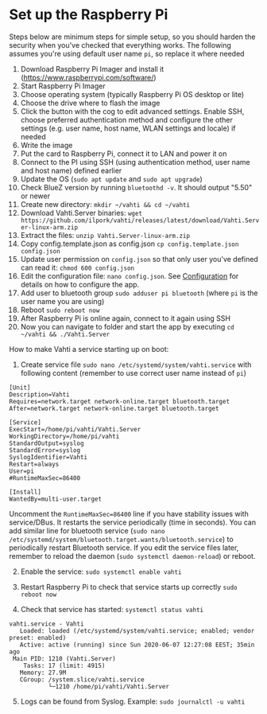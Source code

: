 # Set up the Raspberry Pi
Steps below are minimum steps for simple setup, so you should harden the security when you've checked that everything works. The following assumes you're using default user name `pi`, so replace it where needed
1. Download Raspberry Pi Imager and install it (https://www.raspberrypi.com/software/) 
2. Start Raspberry Pi Imager
3. Choose operating system (typically Raspberry Pi OS desktop or lite)
4. Choose the drive where to flash the image
5. Click the button with the cog to edit advanced settings. Enable SSH, choose preferred authentication method and configure the other settings (e.g. user name, host name, WLAN settings and locale) if needed
6. Write the image
7. Put the card to Raspberry Pi, connect it to LAN and power it on
8. Connect to the PI using SSH (using authentication method, user name and host name) defined earlier
10. Update the OS (`sudo apt update` and `sudo apt upgrade`)
11. Check BlueZ version by running `bluetoothd -v`. It should output "5.50" or newer
12. Create new directory: `mkdir ~/vahti && cd ~/vahti`
13. Download Vahti.Server binaries: `wget https://github.com/ilpork/vahti/releases/latest/download/Vahti.Server-linux-arm.zip`
14. Extract the files: `unzip Vahti.Server-linux-arm.zip`
15. Copy config.template.json as config.json `cp config.template.json config.json`
16. Update user permission on `config.json` so that only user you've defined can read it: `chmod 600 config.json`
17. Edit the configuration file: `nano config.json`. See [Configuration](Configuration.md) for details on how to configure the app.
18. Add user to bluetooth group `sudo adduser pi bluetooth` (where `pi` is the user name you are using)
19. Reboot `sudo reboot now`
20. After Raspberry Pi is online again, connect to it again using SSH
20. Now you can navigate to folder and start the app by executing `cd ~/vahti && ./Vahti.Server`

How to make Vahti a service starting up on boot:
1. Create service file `sudo nano /etc/systemd/system/vahti.service` with following content (remember to use correct user name instead of `pi`)
```
[Unit] 
Description=Vahti 
Requires=network.target network-online.target bluetooth.target 
After=network.target network-online.target bluetooth.target 

[Service] 
ExecStart=/home/pi/vahti/Vahti.Server 
WorkingDirectory=/home/pi/vahti 
StandardOutput=syslog 
StandardError=syslog 
SyslogIdentifier=Vahti 
Restart=always 
User=pi
#RuntimeMaxSec=86400

[Install] 
WantedBy=multi-user.target
```
Uncomment the `RuntimeMaxSec=86400` line if you have stability issues with service/DBus. It restarts the service periodically (time in seconds). You can add similar line for bluetooth service (`sudo nano /etc/systemd/system/bluetooth.target.wants/bluetooth.service`) to periodically restart Bluetooth service. If you edit the service files later, remember to reload the daemon (`sudo systemctl daemon-reload`) or reboot.

2. Enable the service:
`sudo systemctl enable vahti`

3. Restart Raspberry Pi to check that service starts up correctly
`sudo reboot now`

4. Check that service has started: `systemctl status vahti`
```
vahti.service - Vahti
   Loaded: loaded (/etc/systemd/system/vahti.service; enabled; vendor preset: enabled)
   Active: active (running) since Sun 2020-06-07 12:27:08 EEST; 35min ago
 Main PID: 1210 (Vahti.Server)
    Tasks: 17 (limit: 4915)
   Memory: 27.9M
   CGroup: /system.slice/vahti.service
           └─1210 /home/pi/vahti/Vahti.Server
```
5. Logs can be found from Syslog. Example: `sudo journalctl -u vahti`
